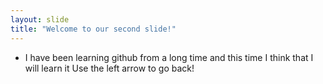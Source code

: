 ```yaml
---
layout: slide
title: "Welcome to our second slide!"
---
```

- I have been learning github from a long time and this time I think that I will learn it
Use the left arrow to go back!
